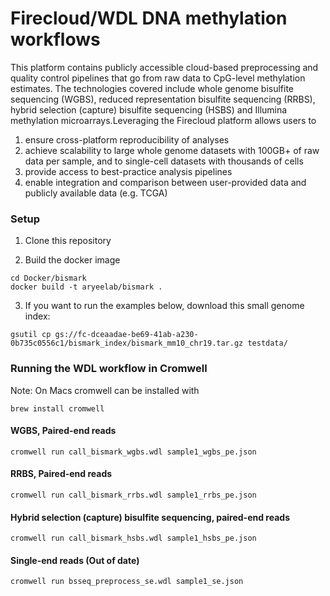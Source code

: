 # Firecloud/WDL DNA methylation workflows
This platform contains publicly accessible cloud-based preprocessing and quality control pipelines that go from raw data to CpG-level methylation estimates. The technologies covered include whole genome bisulfite sequencing (WGBS), reduced representation bisulfite sequencing (RRBS), hybrid selection (capture) bisulfite sequencing (HSBS) and Illumina methylation microarrays.Leveraging the Firecloud platform allows users to 

1) ensure cross-platform reproducibility of analyses 
2) achieve scalability to large whole genome datasets with 100GB+ of raw data per sample, and to single-cell datasets with thousands of cells 
3) provide access to best-practice analysis pipelines  
4) enable integration and comparison between user-provided data and publicly available data (e.g. TCGA)

### Setup

1. Clone this repository

2. Build the docker image

```
cd Docker/bismark
docker build -t aryeelab/bismark .
```

3. If you want to run the examples below, download this small genome index:    
```
gsutil cp gs://fc-dceaadae-be69-41ab-a230-0b735c0556c1/bismark_index/bismark_mm10_chr19.tar.gz testdata/
```

### Running the WDL workflow in Cromwell

Note: On Macs cromwell can be installed with 
```
brew install cromwell
```

#### WGBS, Paired-end reads
```
cromwell run call_bismark_wgbs.wdl sample1_wgbs_pe.json
```

#### RRBS, Paired-end reads
```
cromwell run call_bismark_rrbs.wdl sample1_rrbs_pe.json
```


#### Hybrid selection (capture) bisulfite sequencing, paired-end reads
```
cromwell run call_bismark_hsbs.wdl sample1_hsbs_pe.json
```

#### Single-end reads (Out of date)
```
cromwell run bsseq_preprocess_se.wdl sample1_se.json
```
